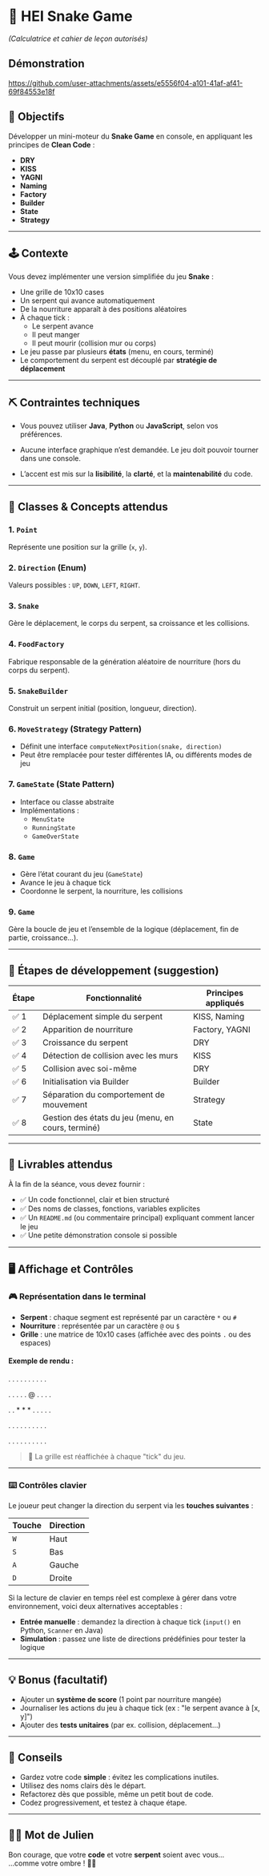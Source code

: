 # 🐍 HEI Snake Game

_(Calculatrice et cahier de leçon autorisés)_

## Démonstration

https://github.com/user-attachments/assets/e5556f04-a101-41af-af41-69f84553e18f

## 🎯 Objectifs

Développer un mini-moteur du **Snake Game** en console, en appliquant les
principes de **Clean Code** :

- **DRY**
- **KISS**
- **YAGNI**
- **Naming**
- **Factory**
- **Builder**
- **State**
- **Strategy**

---

## 🕹️ Contexte

Vous devez implémenter une version simplifiée du jeu **Snake** :

- Une grille de 10x10 cases
- Un serpent qui avance automatiquement
- De la nourriture apparaît à des positions aléatoires
- À chaque tick :
    - Le serpent avance
    - Il peut manger
    - Il peut mourir (collision mur ou corps)
- Le jeu passe par plusieurs **états** (menu, en cours, terminé)
- Le comportement du serpent est découplé par **stratégie de déplacement**

---

## ⛏️ Contraintes techniques

- Vous pouvez utiliser **Java**, **Python** ou **JavaScript**, selon vos
  préférences.

- Aucune interface graphique n’est demandée. Le jeu doit pouvoir tourner dans
  une console.

- L’accent est mis sur la **lisibilité**, la **clarté**, et la
  **maintenabilité** du code.

---

## 🧱 Classes & Concepts attendus

### 1. `Point`

Représente une position sur la grille (`x`, `y`).

### 2. `Direction` (Enum)

Valeurs possibles : `UP`, `DOWN`, `LEFT`, `RIGHT`.

### 3. `Snake`

Gère le déplacement, le corps du serpent, sa croissance et les collisions.

### 4. `FoodFactory`

Fabrique responsable de la génération aléatoire de nourriture (hors du corps du
serpent).

### 5. `SnakeBuilder`

Construit un serpent initial (position, longueur, direction).

### 6. `MoveStrategy` (Strategy Pattern)

- Définit une interface `computeNextPosition(snake, direction)`
- Peut être remplacée pour tester différentes IA, ou différents modes de jeu

### 7. `GameState` (State Pattern)

- Interface ou classe abstraite
- Implémentations :
    - `MenuState`
    - `RunningState`
    - `GameOverState`

### 8. `Game`

- Gère l’état courant du jeu (`GameState`)
- Avance le jeu à chaque tick
- Coordonne le serpent, la nourriture, les collisions

### 9. `Game`

Gère la boucle de jeu et l’ensemble de la logique (déplacement, fin de partie,
croissance...).

---

## 🧪 Étapes de développement (suggestion)

| Étape | Fonctionnalité                                     | Principes appliqués |
|-------|----------------------------------------------------|---------------------|
| ✅ 1   | Déplacement simple du serpent                      | KISS, Naming        |
| ✅ 2   | Apparition de nourriture                           | Factory, YAGNI      |
| ✅ 3   | Croissance du serpent                              | DRY                 |
| ✅ 4   | Détection de collision avec les murs               | KISS                |
| ✅ 5   | Collision avec soi-même                            | DRY                 |
| ✅ 6   | Initialisation via Builder                         | Builder             |
| ✅ 7   | Séparation du comportement de mouvement            | Strategy            |
| ✅ 8   | Gestion des états du jeu (menu, en cours, terminé) | State               |

---

## 📝 Livrables attendus

À la fin de la séance, vous devez fournir :

- ✅ Un code fonctionnel, clair et bien structuré
- ✅ Des noms de classes, fonctions, variables explicites
- ✅ Un `README.md` (ou commentaire principal) expliquant comment lancer le jeu
- ✅ Une petite démonstration console si possible

---

## 🖥️ Affichage et Contrôles

### 🎮 Représentation dans le terminal

- **Serpent** : chaque segment est représenté par un caractère `*` ou `#`
- **Nourriture** : représentée par un caractère `@` ou `$`
- **Grille** : une matrice de 10x10 cases (affichée avec des points `.` ou des
  espaces)

#### Exemple de rendu :

. . . . . . . . . .

. . . . . @ . . . .

. . * * * . . . . .

. . . . . . . . . .

. . . . . . . . . .

> 🔁 La grille est réaffichée à chaque "tick" du jeu.

---

### ⌨️ Contrôles clavier

Le joueur peut changer la direction du serpent via les **touches suivantes** :

| Touche | Direction |
|--------|-----------|
| `W`    | Haut      |
| `S`    | Bas       |
| `A`    | Gauche    |
| `D`    | Droite    |

Si la lecture de clavier en temps réel est complexe à gérer dans votre
environnement, voici deux alternatives acceptables :

- **Entrée manuelle** : demandez la direction à chaque tick (`input()` en
  Python, `Scanner` en Java)
- **Simulation** : passez une liste de directions prédéfinies pour tester la
  logique

---

## 💡 Bonus (facultatif)

- Ajouter un **système de score** (1 point par nourriture mangée)
- Journaliser les actions du jeu à chaque tick (ex : "le serpent avance à [x,
  y]")
- Ajouter des **tests unitaires** (par ex. collision, déplacement…)

---

## 📌 Conseils

- Gardez votre code **simple** : évitez les complications inutiles.
- Utilisez des noms clairs dès le départ.
- Refactorez dès que possible, même un petit bout de code.
- Codez progressivement, et testez à chaque étape.

---

## 🧘‍♂️ Mot de Julien

Bon courage, que votre **code** et votre **serpent** soient avec vous…\
…comme votre ombre ! 🚀🐍
